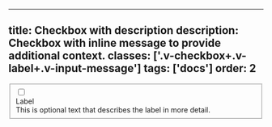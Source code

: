 <!--
 *              Copyright (c) 2025 Visa, Inc.
 *
 * Licensed under the Apache License, Version 2.0 (the "License");
 * you may not use this file except in compliance with the License.
 * You may obtain a copy of the License at
 *
 *         http://www.apache.org/licenses/LICENSE-2.0
 *
 * Unless required by applicable law or agreed to in writing, software
 * distributed under the License is distributed on an "AS IS" BASIS,
 * WITHOUT WARRANTIES OR CONDITIONS OF ANY KIND, either express or implied.
 * See the License for the specific language governing permissions and
 * limitations under the License.
 *
 -->
---
title: Checkbox with description
description: Checkbox with inline message to provide additional context.
classes: ['.v-checkbox+.v-label+.v-input-message']
tags: ['docs']
order: 2
---

<fieldset aria-labelledby="checkbox-message-1">
  <div class="v-flex v-gap-2">
    <input class="v-checkbox" id="checkbox-message" type="checkbox"/>
    <div class="v-flex v-flex-col v-gap-2 v-my-10">
      <label class="v-label v-typography-label-large" for="checkbox-message" id="checkbox-message-label">
        Label
      </label>
      <div class="v-input-message" id="checkbox-message-1">
        This is optional text that describes the label in more detail.
      </div>
    </div>
  </div>
</fieldset>
